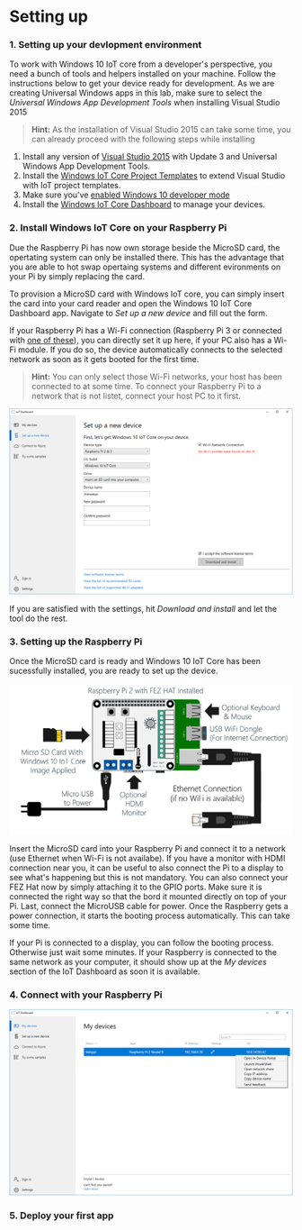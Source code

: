 # Setting up
### 1. Setting up your devlopment environment
To work with Windows 10 IoT core from a developer's perspective, you need a bunch of tools and helpers installed on your machine. Follow the instructions below to get your device ready for development. As we are creating Universal Windows apps in this lab, make sure to select the *Universal Windows App Development Tools* when installing Visual Studio 2015

> **Hint:** As the installation of Visual Studio 2015 can take some time, you can already proceed with the following steps while installing

1. Install any version of [Visual Studio 2015](https://www.visualstudio.com/products/visual-studio-community-vs) with Update 3 and Universal Windows App Development Tools.
2. Install the [Windows IoT Core Project Templates](https://visualstudiogallery.msdn.microsoft.com/55b357e1-a533-43ad-82a5-a88ac4b01dec) to extend Visual Studio with IoT project templates.
3. Make sure you’ve [enabled Windows 10 developer mode](https://msdn.microsoft.com/windows/uwp/get-started/enable-your-device-for-development)
4. Install the [Windows IoT Core Dashboard](https://developer.microsoft.com/en-us/windows/iot/downloads) to manage your devices.

### 2. Install Windows IoT Core on your Raspberry Pi
Due the Raspberry Pi has now own storage beside the MicroSD card, the opertating system can only be installed there. This has the advantage that you are able to hot swap opertaing systems and different evironments on your Pi by simply replacing the card.

To provision a MicroSD card with Windows IoT core, you can simply insert the card into your card reader and open the Windows 10 IoT Core Dashboard app. Navigate to *Set up a new device* and fill out the form.

If your Raspberry Pi has a Wi-Fi connection (Raspberry Pi 3 or connected with [one of these](https://developer.microsoft.com/en-us/windows/iot/Docs/HardwareCompatList.htm#WiFi-Dongles)), you can directly set it up here, if your PC also has a Wi-Fi module. If you do so, the device automatically connects to the selected network as soon as it gets booted for the first time.

> **Hint:** You can only select those Wi-Fi networks, your host has been connected to at some time. To connect your Raspberry Pi to a network that is not listet, connect your host PC to it first.

![Dashboard Setup](../Misc/dashboardsetup.png)

If you are satisfied with the settings, hit *Download and install* and let the tool do the rest.

### 3. Setting up the Raspberry Pi
Once the MicroSD card is ready and Windows 10 IoT Core has been sucessfully installed, you are ready to set up the device.

![Raspberry Pi with FEZ Hat setup](../Misc/raspberrypisetup.png)

Insert the MicroSD card into your Raspberry Pi and connect it to a network (use Ethernet when Wi-Fi is not availabe). If you have a monitor with HDMI connection near you, it can be useful to also connect the Pi to a display to see what's happening but this is not mandatory. You can also connect your FEZ Hat now by simply attaching it to the GPIO ports. Make sure it is connected the right way so that the bord it mounted directly on top of your Pi.  Last, connect the MicroUSB cable for power. Once the Raspberry gets a power connection, it starts the booting process automatically. This can take some time.

If your Pi is connected to a display, you can follow the booting process. Otherwise just wait some minutes. If your Raspberry is connected to the same network as your computer, it should show up at the *My devices* section of the IoT Dashboard as soon it is available.

### 4. Connect with your Raspberry Pi
![Dashboard devices](../Misc/dashboarddevices.png)

### 5. Deploy your first app


